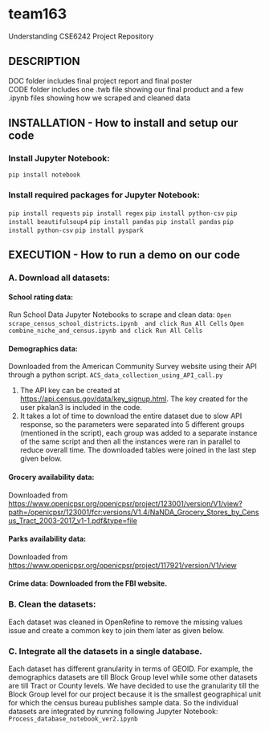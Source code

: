 # team163
Understanding CSE6242 Project Repository

## DESCRIPTION

DOC folder includes final project report and final poster <br />
CODE folder includes one .twb file showing our final product and a few .ipynb files showing how we scraped and cleaned data

## INSTALLATION - How to install and setup our code

### Install Jupyter Notebook:
`pip install notebook`

### Install required packages for Jupyter Notebook:
`pip install requests`
`pip install regex`
`pip install python-csv`
`pip install beautifulsoup4`
`pip install pandas`
`pip install pandas`
`pip install python-csv`
`pip install pyspark`

## EXECUTION - How to run a demo on our code
### A. Download all datasets:
#### School rating data: 
Run School Data Jupyter Notebooks to scrape and clean data:
`Open scrape_census_school_districts.ipynb  and click Run All Cells`
`Open combine_niche_and_census.ipynb and click Run All Cells`

#### Demographics data: 
Downloaded from the American Community Survey website using their API through a python script. 
`ACS_data_collection_using_API_call.py`
1. The API key can be created at https://api.census.gov/data/key_signup.html. The key created for the user pkalan3 is included in the code. 
2. It takes a lot of time to download the entire dataset due to slow API response, so the parameters were separated into 5 different groups (mentioned in the script), each group was added to a separate instance of the same script and then all the instances were ran in parallel to reduce overall time. The downloaded tables were joined in the last step given below.

#### Grocery availability data: 
Downloaded from https://www.openicpsr.org/openicpsr/project/123001/version/V1/view?path=/openicpsr/123001/fcr:versions/V1.4/NaNDA_Grocery_Stores_by_Census_Tract_2003-2017_v1-1.pdf&type=file

#### Parks availability data: 
Downloaded from https://www.openicpsr.org/openicpsr/project/117921/version/V1/view

#### Crime data: Downloaded from the FBI website.

### B. Clean the datasets:
Each dataset was cleaned in OpenRefine to remove the missing values issue and create a common key to join them later as given below.

### C. Integrate all the datasets in a single database.
Each dataset has different granularity in terms of GEOID. For example, the demographics datasets are till Block Group level while some other datasets are till Tract or County levels. We have decided to use the granularity till the Block Group level for our project because it is the smallest geographical unit for which the census bureau publishes sample data. So the individual datasets are integrated by running following Jupyter Notebook:
`Process_database_notebook_ver2.ipynb`
